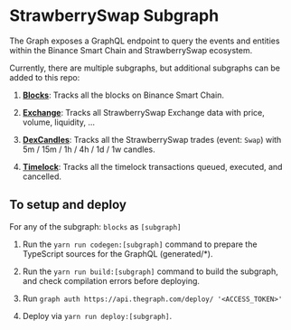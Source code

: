 # StrawberrySwap Subgraph

The Graph exposes a GraphQL endpoint to query the events and entities within the Binance Smart Chain and StrawberrySwap ecosystem.

Currently, there are multiple subgraphs, but additional subgraphs can be added to this repo:

1. **[Blocks](https://thegraph.com/explorer/subgraph/pancakeswap/blocks)**: Tracks all the blocks on Binance Smart Chain.

2. **[Exchange](https://thegraph.com/explorer/subgraph/pnghai/strawberryswap-exchange)**: Tracks all StrawberrySwap Exchange data with price, volume, liquidity, ...

3. **[DexCandles](https://thegraph.com/explorer/subgraph/pnghai/strawberryswap-dex-candles)**: Tracks all the StrawberrySwap trades (event: `Swap`) with 5m / 15m / 1h / 4h / 1d / 1w candles.

5. **[Timelock](https://thegraph.com/explorer/subgraph/pnghai/strawberryswap-timelock)**: Tracks all the timelock transactions queued, executed, and cancelled.

## To setup and deploy

For any of the subgraph: `blocks` as `[subgraph]`

1. Run the `yarn run codegen:[subgraph]` command to prepare the TypeScript sources for the GraphQL (generated/*).

2. Run the `yarn run build:[subgraph]` command to build the subgraph, and check compilation errors before deploying.

3. Run `graph auth https://api.thegraph.com/deploy/ '<ACCESS_TOKEN>'`

4. Deploy via `yarn run deploy:[subgraph]`.
